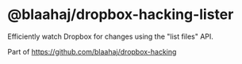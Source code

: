 # @blaahaj/dropbox-hacking-lister

Efficiently watch Dropbox for changes using the "list files" API.

Part of https://github.com/blaahaj/dropbox-hacking

